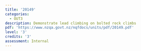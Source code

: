 ```yaml
---
title: '20149'
categories:
  - OUT3
description: Demonstrate lead climbing on bolted rock climbs
pdf: 'https://www.nzqa.govt.nz/nqfdocs/units/pdf/20149.pdf'
level: '3'
credits: '3'
assessment: Internal
---
```


